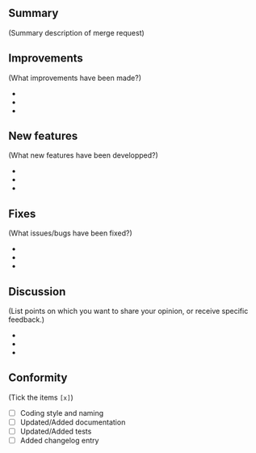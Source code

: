 ## Summary

(Summary description of merge request)

## Improvements

(What improvements have been made?)

* 
* 
* 

## New features

(What new features have been developped?)

* 
* 
* 

## Fixes

(What issues/bugs have been fixed?)

* 
* 
* 

## Discussion

(List points on which you want to share your opinion, or receive specific
feedback.)

*
*
*

## Conformity

(Tick the items `[x]`)

* [ ] Coding style and naming
* [ ] Updated/Added documentation
* [ ] Updated/Added tests
* [ ] Added changelog entry
